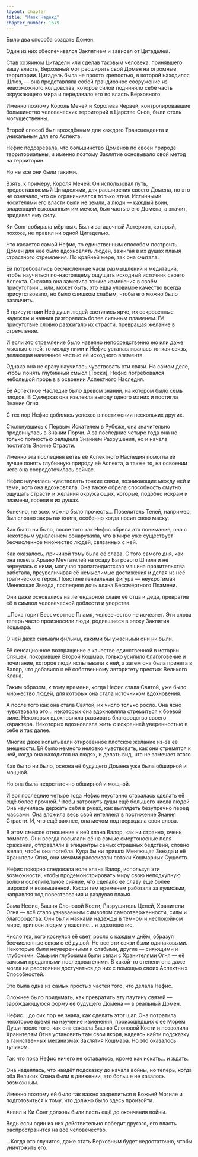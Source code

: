 ```yaml
---
layout: chapter
title: "Маяк Надежд"
chapter_number: 1679
---
```




Было два способа создать Домен.

Один из них обеспечивался Заклятием и зависел от Цитаделей.

Став хозяином Цитадели или сделав таковым человека, принявшего вашу власть, Верховный мог расширить свой Домен на огромные территории. Цитадель была не просто крепостью, в которой находился Шлюз, — она представляла собой грандиозное сооружение из невозможного колдовства, которое силой подчиняло себе часть окружающего мира и передавало его во власть Верховного.

Именно поэтому Король Мечей и Королева Червей, контролировавшие большинство человеческих территорий в Царстве Снов, были столь могущественны.

Второй способ был врождённым для каждого Трансцендента и уникальным для его Аспекта.

Нефис подозревала, что большинство Доменов по своей природе территориальны, и именно поэтому Заклятие основывало свой метод на территории.

Но не все они были такими.

Взять, к примеру, Короля Мечей. Он использовал путь, предоставляемый Цитаделями, для расширения своего Домена, но это не означало, что он ограничивался только этим. Истинными носителями его власти были не земли, а люди — каждый воин, владеющий выкованным им мечом, был частью его Домена, а значит, придавал ему силу.

Ки Сонг собирала мёртвых. Был и загадочный Астерион, который, похоже, не правил ни одной Цитаделью.

Что касается самой Нефис, то единственным способом построить Домен для неё было вдохновлять людей, зажигая в их душах пламя страстного стремления. По крайней мере, так она считала.

Ей потребовались бесчисленные часы размышлений и медитаций, чтобы научиться по-настоящему ощущать исходный источник своего Аспекта. Сначала она заметила тонкие изменения в своём присутствии... или, может быть, это едва уловимое качество всегда присутствовало, но было слишком слабым, чтобы его можно было различить.

В присутствии Неф души людей светились ярче, их сокровенные надежды и чаяния разгорались более сильным пламенем. Её присутствие словно разжигало их страсти, превращая желание в стремление.

И если это стремление было навеяно непосредственно ею или даже мыслью о ней, то между ними и Нефис устанавливалась тонкая связь, делающая навеянное частью её исходного элемента.

Однако она не сразу научилась чувствовать эти связи. На самом деле, чтобы понять глубинный смысл [Тоски], Нефис потребовался небольшой прорыв в освоении Аспектного Наследия.

Её Аспектное Наследие было древом знаний, на котором было семь плодов. В Сумерках она извлекла выгоду одного из них и постигла Знание Огня.

С тех пор Нефис добилась успехов в постижении нескольких других.

Столкнувшись с Первым Искателем в Рубеже, она значительно продвинулась в Знании Порчи. А за последние четыре года она не только полностью овладела Знанием Разрушения, но и начала постигать Знание Страсти.

Именно эта последняя ветвь её Аспектного Наследия помогла ей лучше понять глубинную природу её Аспекта, а также то, на освоении чего она сосредоточилась сейчас.

Нефис научилась чувствовать тонкие связи, возникающие между ней и теми, кого она вдохновляла. Она также обрела способность смутно ощущать страсти и желания окружающих, которые, подобно искрам и пламени, горели в их душах.

Конечно, не всех можно было прочесть... Повелитель Теней, например, был словно закрытая книга, особенно когда носил свою маску.

Как бы то ни было, после того как Нефис обрела это понимание, она с некоторым удивлением обнаружила, что в мире уже существует бесчисленное множество людей, связанных с ней.

Как оказалось, причиной тому была её слава. С того самого дня, как она повела Армию Мечтателей на осаду Багрового Шпиля и не вернулась с ними, могучая пропагандистская машина правительства работала, преувеличивая её немыслимые достижения и делая из неё трагического героя. Поистине гениальная фигура — неукротимая Меняющая Звезда, последняя дочь клана Бессмертного Пламени.

Они даже основались на легендарной славе её отца и деда, превратив её в символ человеческой доблести и упорства.

...Пока горит Бессмертное Пламя, человечество не исчезнет. Эти слова теперь часто произносили люди, родившиеся в эпоху Заклятия Кошмара.

О ней даже снимали фильмы, какими бы ужасными они ни были.

Её сенсационное возвращение в качестве единственной в истории Спящей, покорившей Второй Кошмар, только усилило благоговение и почитание, которое люди испытывали к ней, а затем она была принята в Валор, что добавило к её собственному авторитету престиж Великого Клана.

Таким образом, к тому времени, когда Нефис стала Святой, уже было множество людей, для которых она стала источником вдохновения.

А после того как она стала Святой, их число только росло. Она ясно чувствовала это... некоторых она вдохновляла стремиться к боевой силе. Некоторых вдохновляла развивать благородство своего характера. Некоторых вдохновляла жить с искренней уверенностью в себе и так далее.

Многие даже испытывали откровенное плотское желание из-за её внешности. Ей было немного неловко чувствовать, как они стремятся к ней, когда она находится на людях, и делать вид, что не замечает этого.

Как бы то ни было, основа её будущего Домена уже была обширной и мощной.

Но она была недостаточно обширной и мощной.

И вот последние четыре года Нефис неустанно старалась сделать её ещё более прочной. Чтобы затронуть души ещё большего числа людей. Она научилась держать себя в руках, как выглядеть безупречно перед массами. Она вложила весь свой интеллект в постижение Знания Страсти. И, что ещё важнее, она мечом подтверждала свои слова.

В этом смысле отношение к ней клана Валор, как ни странно, очень помогло. Они всегда посылали её на самые смертоносные поля сражений, отправляли в эпицентры самых страшных бедствий, словно желая, чтобы она погибла. Куда бы ни пришла Меняющая Звезда и её Хранители Огня, они мечами рассеивали потоки Кошмарных Существ.

Нефис покорно следовала воле клана Валор, используя эти возможности, чтобы продемонстрировать миру свою неподкупную волю и ослепительное сияние, что сделало её славу ещё более широкой и возвышенной. Кэсси тем временем работала за кулисами, направляя ход повествования и раздувая пламя.

Сама Нефис, Башня Слоновой Кости, Разрушитель Цепей, Хранители Огня — всё стало узнаваемым символом самоотверженности, силы и благородства. Они были маяками надежды в тёмном и неспокойном мире, принося людям утешение... и вдохновение.

Число тех, кого коснулся её свет, росло с каждым днём, образуя бесчисленные связи с её душой. Не все эти связи были одинаковыми. Некоторые были неуверенными и слабыми, другие — сияющими и глубокими. Самыми глубокими были связи с Хранителями Огня — её самыми преданными последователями. В какой-то степени она даже могла на расстоянии достучаться до них с помощью своих Аспектных Способностей.

Это была одна из самых простых частей того, что делала Нефис.

Сложнее было придумать, как превратить эту паутину связей — зарождающуюся форму её будущего Домена — в реальный Домен.

Нефис... до сих пор не знала, как сделать этот шаг. Она потратила некоторое время на изучение изменений, произошедших с её Морем Души после того, как она связала Башню Слоновой Кости и позволила Хранителям Огня установить там свои якоря, надеясь найти подсказку в таинственных механизмах Заклятия Кошмара. Но это оказалось тупиком.

Так что пока Нефис ничего не оставалось, кроме как искать... и ждать.

Она надеялась, что найдёт подсказку до начала войны, но теперь, когда оба Великих Клана были в движении, это больше не казалось возможным.

Именно поэтому ей было так важно закрепиться в Божьей Могиле и подготовиться к тому, что должно было здесь произойти.

Анвил и Ки Сонг должны были пасть ещё до окончания войны.

Ведь если один из них действительно победит другого, его власть распространится на всё человечество.

...Когда это случится, даже стать Верховным будет недостаточно, чтобы уничтожить его.

